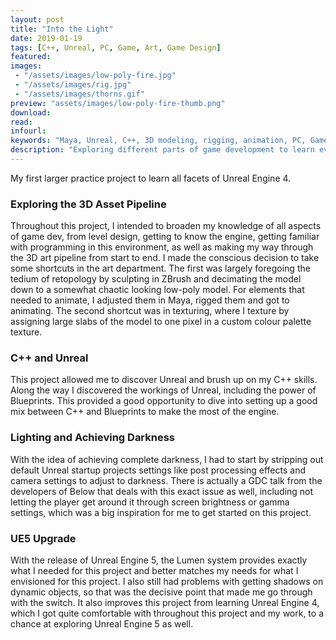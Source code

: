 ```yaml
---
layout: post
title: "Into the Light"
date: 2019-01-19
tags: [C++, Unreal, PC, Game, Art, Game Design]
featured:
images:
 - "/assets/images/low-poly-fire.jpg"
 - "/assets/images/rig.jpg"
 - "/assets/images/thorns.gif"
preview: "assets/images/low-poly-fire-thumb.png"
download:
read:
infourl:
keywords: "Maya, Unreal, C++, 3D modeling, rigging, animation, PC, Game"
description: "Exploring different parts of game development to learn ever more. This time, digging into Unreal with C++ to create a game in which I want to play with light."
---
```


My first larger practice project to learn all facets of Unreal Engine 4.

### Exploring the 3D Asset Pipeline
Throughout this project, I intended to broaden my knowledge of all aspects of game dev, from level design, getting to know the engine, getting familiar with programming in this environment, as well as making my way through the 3D art pipeline from start to end.
I made the conscious decision to take some shortcuts in the art department. The first was largely foregoing the tedium of retopology by sculpting in ZBrush and decimating the model down to a somewhat chaotic looking low-poly model. For elements that needed to animate, I adjusted them in Maya, rigged them and got to animating. The second shortcut was in texturing, where I texture by assigning large slabs of the model to one pixel in a custom colour palette texture.

### C++ and Unreal
This project allowed me to discover Unreal and brush up on my C++ skills. Along the way I discovered the workings of Unreal, including the power of Blueprints. This provided a good opportunity to dive into setting up a good mix between C++ and Blueprints to make the most of the engine.

### Lighting and Achieving Darkness
With the idea of achieving complete darkness, I had to start by stripping out default Unreal startup projects settings like post processing effects and camera settings to adjust to darkness. There is actually a GDC talk from the developers of Below that deals with this exact issue as well, including not letting the player get around it through screen brightness or gamma settings, which was a big inspiration for me to get started on this project.

### UE5 Upgrade
With the release of Unreal Engine 5, the Lumen system provides exactly what I needed for this project and better matches my needs for what I envisioned for this project. I also still had problems with getting shadows on dynamic objects, so that was the decisive point that made me go through with the switch. It also improves this project from learning Unreal Engine 4, which I got quite comfortable with throughout this project and my work, to a chance at exploring Unreal Engine 5 as well.